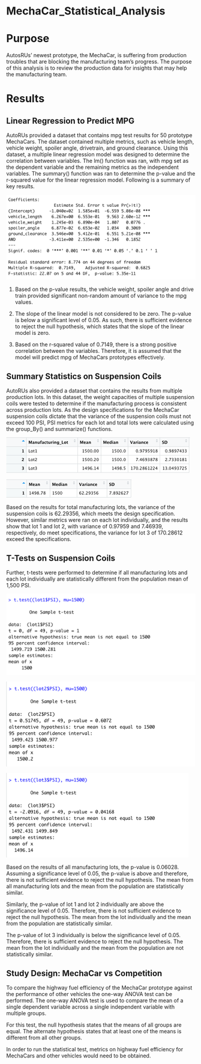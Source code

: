 # MechaCar_Statistical_Analysis

# Purpose
AutosRUs’ newest prototype, the MechaCar, is suffering from production troubles that are blocking the manufacturing team’s progress. The purpose of this
analysis is to review the production data for insights that may help the manufacturing team. 

# Results

## Linear Regression to Predict MPG
AutoRUs provided a dataset that contains mpg test results for 50 prototype MechaCars. The dataset contained multiple metrics, such as vehicle length,
vehicle weight, spoiler angle, drivetrain, and ground clearance. Using this dataset, a multiple linear regression model was designed to determine the
correlation between variables. The lm() function was ran, with mpg set as the dependent variable and the remaining metrics as the independent variables.
The summary() function was ran to determine the p-value and the r-squared value for the linear regression model. Following is a summary of key results.

![IMAGE1](Resources/IMAGE1.png)

1. Based on the p-value results, the vehicle weight, spoiler angle and drive train provided significant non-random amount of variance to the mpg values. 

2. The slope of the linear model is not considered to be zero. The p-value is below a significant level of 0.05. As such, there is sufficient evidence
to reject the null hypothesis, which states that the slope of the linear model is zero. 

3. Based on the r-squared value of 0.7149, there is a strong positive correlation between the variables. Therefore, it is assumed that the model will
predict mpg of MechaCars prototypes effectively. 

## Summary Statistics on Suspension Coils
AutoRUs also provided a dataset that contains the results from multiple production lots. In this dataset, the weight capacities of multiple suspension
coils were tested to determine if the manufacturing process is consistent across production lots. As the design specifications for the MechaCar
suspension coils dictate that the variance of the suspension coils must not exceed 100 PSI, PSI metrics for each lot and total lots were calculated using
the group_By() and summarize() functions. 

![IMAGE2](Resources/IMAGE2.png)

![IMAGE3](Resources/IMAGE3.png)

Based on the results for total manufacturing lots, the variance of the suspension coils is 62.29356, which meets the design specification. However,
similar metrics were ran on each lot individually, and the results show that lot 1 and lot 2, with variance of 0.97959 and 7.46939, respectively, do meet
specifications, the variance for lot 3 of 170.28612 exceed the specifications. 

## T-Tests on Suspension Coils
Further, t-tests were performed to determine if all manufacturing lots and each lot individually are statistically different from the population mean of 
1,500 PSI. 

![IMAGE4](Resources/IMAGE4.png)

![IMAGE5](Resources/IMAGE5.png)

![IMAGE6](Resources/IMAGE6.png)

Based on the results of all manufacturing lots, the p-value is 0.06028. Assuming a significance level of 0.05, the p-value is above and therefore, there
is not sufficient evidence to reject the null hypothesis. The mean from all manufacturing lots and the mean from the population are statistically
similar. 

Similarly, the p-value of lot 1 and lot 2 individually are above the significance level of 0.05.  Therefore, there is not sufficient evidence to reject
the null hypothesis. The mean from the lot individually and the mean from the population are statistically similar. 

The p-value of lot 3 individually is below the significance level of 0.05.  Therefore, there is sufficient evidence to reject the null hypothesis. The
mean from the lot individually and the mean from the population are not statistically similar. 

## Study Design: MechaCar vs Competition

To compare the highway fuel efficiency of the MechaCar prototype against the performance of other vehicles the one-way ANOVA test can be performed. The 
one-way ANOVA test is used to compare the mean of a single dependent variable across a single independent variable with multiple groups. 

For this test, the null hypothesis states that the means of all groups are equal. The alternate hypothesis states that at least one of the means is
different from all other groups. 

In order to run the statistical test, metrics on highway fuel efficiency for MechaCars and other vehicles would need to be obtained.  

